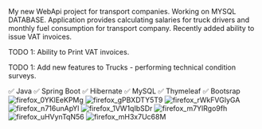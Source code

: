 My new WebApi project for transport companies.
Working on MYSQL DATABASE. 
Application provides calculating salaries for truck drivers and monthly fuel consumption for transport company. Recently added ability to issue VAT invoices.

TODO 1: Ability to Print VAT invoices.

TODO 1: Add new features to Trucks - performing technical condition surveys.


✅ Java ✅ Spring Boot ✅ Hibernate ✅ MySQL ✅ Thymeleaf  ✅ Bootsrap
![firefox_0YKlEeKPMg](https://user-images.githubusercontent.com/59929639/167868011-9c223db3-0cea-4f35-b281-17a3f25b320b.png)
![firefox_gPBXDTY5T9](https://user-images.githubusercontent.com/59929639/168840325-449e53bd-1067-4c1c-9809-5f3bc7dfdb25.png)
![firefox_rWkFVGIyGA](https://user-images.githubusercontent.com/59929639/168574848-f8c23a89-a3b8-4119-85e0-f94c90cb78f0.png)
![firefox_n716unApYl](https://user-images.githubusercontent.com/59929639/167842573-04f2cab2-7e72-46cf-b820-180b6ad73f1e.png)
![firefox_1VW1qIbSDr](https://user-images.githubusercontent.com/59929639/167842588-499e128d-305f-40e4-87a3-a53889c64a05.png)
![firefox_m7YlRgo9fh](https://user-images.githubusercontent.com/59929639/168840403-73b78052-1048-4750-8f5d-36a5c7b8965a.png)
![firefox_uHVynTqN56](https://user-images.githubusercontent.com/59929639/168840452-38fd8307-6975-4926-8977-ee2d89de4f23.png)
![firefox_mH3x7Uc68M](https://user-images.githubusercontent.com/59929639/167868089-27d8c5b1-657b-4870-bfb9-0ca93db10ae0.png)
